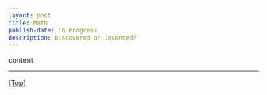```yaml
---
layout: post
title: Math
publish-date: In Progress
description: Discovered or Invented?
---
```


content

-----

[\[Top\]](#)
